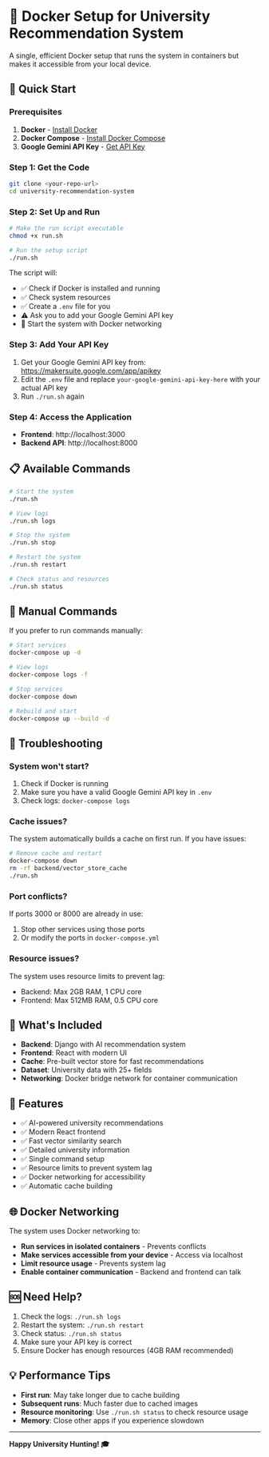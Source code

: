 # 🐳 Docker Setup for University Recommendation System

A single, efficient Docker setup that runs the system in containers but makes it accessible from your local device.

## 🚀 Quick Start

### Prerequisites
1. **Docker** - [Install Docker](https://docs.docker.com/get-docker/)
2. **Docker Compose** - [Install Docker Compose](https://docs.docker.com/compose/install/)
3. **Google Gemini API Key** - [Get API Key](https://makersuite.google.com/app/apikey)

### Step 1: Get the Code
```bash
git clone <your-repo-url>
cd university-recommendation-system
```

### Step 2: Set Up and Run
```bash
# Make the run script executable
chmod +x run.sh

# Run the setup script
./run.sh
```

The script will:
- ✅ Check if Docker is installed and running
- ✅ Check system resources
- ✅ Create a `.env` file for you
- ⚠️ Ask you to add your Google Gemini API key
- 🚀 Start the system with Docker networking

### Step 3: Add Your API Key
1. Get your Google Gemini API key from: https://makersuite.google.com/app/apikey
2. Edit the `.env` file and replace `your-google-gemini-api-key-here` with your actual API key
3. Run `./run.sh` again

### Step 4: Access the Application
- **Frontend**: http://localhost:3000
- **Backend API**: http://localhost:8000

## 📋 Available Commands

```bash
# Start the system
./run.sh

# View logs
./run.sh logs

# Stop the system
./run.sh stop

# Restart the system
./run.sh restart

# Check status and resources
./run.sh status
```

## 🔧 Manual Commands

If you prefer to run commands manually:

```bash
# Start services
docker-compose up -d

# View logs
docker-compose logs -f

# Stop services
docker-compose down

# Rebuild and start
docker-compose up --build -d
```

## 🐛 Troubleshooting

### System won't start?
1. Check if Docker is running
2. Make sure you have a valid Google Gemini API key in `.env`
3. Check logs: `docker-compose logs`

### Cache issues?
The system automatically builds a cache on first run. If you have issues:
```bash
# Remove cache and restart
docker-compose down
rm -rf backend/vector_store_cache
./run.sh
```

### Port conflicts?
If ports 3000 or 8000 are already in use:
1. Stop other services using those ports
2. Or modify the ports in `docker-compose.yml`

### Resource issues?
The system uses resource limits to prevent lag:
- Backend: Max 2GB RAM, 1 CPU core
- Frontend: Max 512MB RAM, 0.5 CPU core

## 📁 What's Included

- **Backend**: Django with AI recommendation system
- **Frontend**: React with modern UI
- **Cache**: Pre-built vector store for fast recommendations
- **Dataset**: University data with 25+ fields
- **Networking**: Docker bridge network for container communication

## 🎯 Features

- ✅ AI-powered university recommendations
- ✅ Modern React frontend
- ✅ Fast vector similarity search
- ✅ Detailed university information
- ✅ Single command setup
- ✅ Resource limits to prevent system lag
- ✅ Docker networking for accessibility
- ✅ Automatic cache building

## 🌐 Docker Networking

The system uses Docker networking to:
- **Run services in isolated containers** - Prevents conflicts
- **Make services accessible from your device** - Access via localhost
- **Limit resource usage** - Prevents system lag
- **Enable container communication** - Backend and frontend can talk

## 🆘 Need Help?

1. Check the logs: `./run.sh logs`
2. Restart the system: `./run.sh restart`
3. Check status: `./run.sh status`
4. Make sure your API key is correct
5. Ensure Docker has enough resources (4GB RAM recommended)

## 💡 Performance Tips

- **First run**: May take longer due to cache building
- **Subsequent runs**: Much faster due to cached images
- **Resource monitoring**: Use `./run.sh status` to check resource usage
- **Memory**: Close other apps if you experience slowdown

---

**Happy University Hunting! 🎓** 